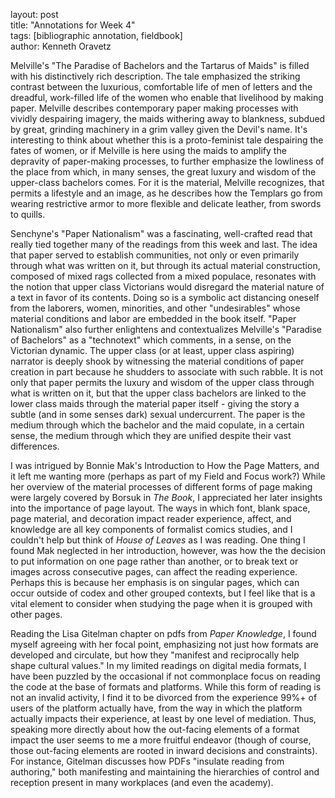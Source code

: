layout: post  
title: "Annotations for Week 4"  
tags: [bibliographic annotation, fieldbook]  
author: Kenneth Oravetz

Melville's "The Paradise of Bachelors and the Tartarus of Maids" is filled with his distinctively rich description. The tale emphasized the striking contrast between the luxurious, comfortable life of men of letters and the dreadful, work-filled life of the women who enable that livelihood by making paper. Melville describes contemporary paper making processes with vividly despairing imagery, the maids withering away to blankness, subdued by great, grinding machinery in a grim valley given the Devil's name. It's interesting to think about whether this is a proto-feminist tale despairing the fates of women, or if Melville is here using the maids to amplify the depravity of paper-making processes, to further emphasize the lowliness of the place from which, in many senses, the great luxury and wisdom of the upper-class bachelors comes. For it is the material, Melville recognizes, that permits a lifestyle and an image, as he describes how the Templars go from wearing restrictive armor to more flexible and delicate leather, from swords to quills. 

Senchyne's "Paper Nationalism" was a fascinating, well-crafted read that really tied together many of the readings from this week and last. The idea that paper served to establish communities, not only or even primarily through what was written on it, but through its actual material construction, composed of mixed rags collected from a mixed populace, resonates with the notion that upper class Victorians would disregard the material nature of a text in favor of its contents. Doing so is a symbolic act distancing oneself from the laborers, women, minorities, and other "undesirables" whose material conditions and labor are embedded in the book itself. "Paper Nationalism" also further enlightens and contextualizes Melville's "Paradise of Bachelors" as a "technotext" which comments, in a sense, on the Victorian dynamic. The upper class (or at least, upper class aspiring) narrator is deeply shook by witnessing the material conditions of paper creation in part because he shudders to associate with such rabble. It is not only that paper permits the luxury and wisdom of the upper class through what is written on it, but that the upper class bachelors are linked to the lower class maids through the material paper itself - giving the story a subtle (and in some senses dark) sexual undercurrent. The paper is the medium through which the bachelor and the maid copulate, in a certain sense, the medium through which they are unified despite their vast differences.

I was intrigued by Bonnie Mak's Introduction to How the Page Matters, and it left me wanting more (perhaps as part of my Field and Focus work?) While her overview of the material processes of different forms of page making were largely covered by Borsuk in *The Book*, I appreciated her later insights into the importance of page layout. The ways in which font, blank space, page material, and decoration impact reader experience, affect, and knowledge are all key components of formalist comics studies, and I couldn't help but think of *House of Leaves* as I was reading. One thing I found Mak neglected in her introduction, however, was how the the decision to put information on one page rather than another, or to break text or images across consecutive pages, can affect the reading experience. Perhaps this is because her emphasis is on singular pages, which can occur outside of codex and other grouped contexts, but I feel like that is a vital element to consider when studying the page when it is grouped with other pages.

Reading the Lisa Gitelman chapter on pdfs from *Paper Knowledge*, I found myself agreeing with her focal point, emphasizing not just how formats are developed and circulate, but how they "manifest and reciprocally help shape cultural values." In my limited readings on digital media formats, I have been puzzled by the occasional if not commonplace focus on reading the code at the base of formats and platforms. While this form of reading is not an invalid activity, I find it to be divorced from the experience 99%+ of users of the platform actually have, from the way in which the platform actually impacts their experience, at least by one level of mediation. Thus, speaking more directly about how the out-facing elements of a format impact the user seems to me a more fruitful endeavor (though of course, those out-facing elements are rooted in inward decisions and constraints). For instance, Gitelman discusses how PDFs "insulate reading from authoring," both manifesting and maintaining the hierarchies of control and reception present in many workplaces (and even the academy). 